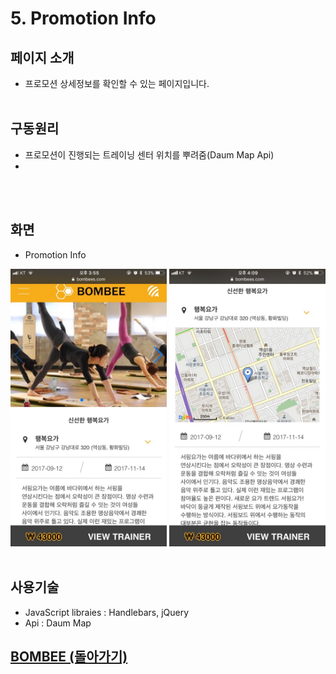 # 5. Promotion Info

## 페이지 소개
* 프로모션 상세정보를 확인할 수 있는 페이지입니다.
<br><br>
## 구동원리
* 프로모션이 진행되는 트레이닝 센터 위치를 뿌려줌(Daum Map Api)
*
<br><br>
## 화면
- Promotion Info

<img src="./Readme/Image/프로모션.jpg" width="250"> <img src="./Readme/Image/프로모션1.jpg" width="250">
<br><br>
## 사용기술
* JavaScript libraies : Handlebars, jQuery<br>
* Api : Daum Map<br>

## [BOMBEE (돌아가기)](../../README.md)<br>
